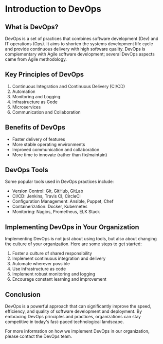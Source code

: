 # Introduction to DevOps

## What is DevOps?

DevOps is a set of practices that combines software development (Dev) and IT operations (Ops). It aims to shorten the systems development life cycle and provide continuous delivery with high software quality. DevOps is complementary with Agile software development; several DevOps aspects came from Agile methodology.

## Key Principles of DevOps

1. Continuous Integration and Continuous Delivery (CI/CD)
2. Automation
3. Monitoring and Logging
4. Infrastructure as Code
5. Microservices
6. Communication and Collaboration

## Benefits of DevOps

- Faster delivery of features
- More stable operating environments
- Improved communication and collaboration
- More time to innovate (rather than fix/maintain)

## DevOps Tools

Some popular tools used in DevOps practices include:

- Version Control: Git, GitHub, GitLab
- CI/CD: Jenkins, Travis CI, CircleCI
- Configuration Management: Ansible, Puppet, Chef
- Containerization: Docker, Kubernetes
- Monitoring: Nagios, Prometheus, ELK Stack

## Implementing DevOps in Your Organization

Implementing DevOps is not just about using tools, but also about changing the culture of your organization. Here are some steps to get started:

1. Foster a culture of shared responsibility
2. Implement continuous integration and delivery
3. Automate wherever possible
4. Use infrastructure as code
5. Implement robust monitoring and logging
6. Encourage constant learning and improvement

## Conclusion

DevOps is a powerful approach that can significantly improve the speed, efficiency, and quality of software development and deployment. By embracing DevOps principles and practices, organizations can stay competitive in today's fast-paced technological landscape.

For more information on how we implement DevOps in our organization, please contact the DevOps team.